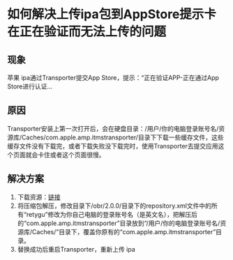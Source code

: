 # 如何解决上传ipa包到AppStore提示卡在正在验证而无法上传的问题

## 现象

苹果 ipa通过Transporter提交App Store，提示：“正在验证APP-正在通过App Store进行认证...

## 原因

Transporter安装上第一次打开后，会在硬盘目录：/用户/你的电脑登录账号名/资源库/Caches/com.apple.amp.itmstransporter/目录下下载一些缓存文件，这些缓存文件没有下载完，或者下载失败没下载完时，使用Transporter去提交应用这个页面就会卡住或者这个页面很慢。

## 解决方案

1. 下载资源：[链接](http://hpo-prod.oss-cn-hangzhou.aliyuncs.com/client_resource/%E5%AE%A2%E6%88%B7%E7%AB%AF%E8%B5%84%E6%BA%90%E9%9B%86%E5%90%88/itmstransporter.zip)
2. 将压缩包解压，修改目录下/obr/2.0.0/目录下的repository.xml文件中的所有“retygu”修改为你自己电脑的登录账号名（是英文名），把解压后的“com.apple.amp.itmstransporter”目录放到“/用户/你的电脑登录账号名/资源库/Caches/”目录下，覆盖你原有的“com.apple.amp.itmstransporter”目录。
3. 替换成功后重启Transporter，重新上传 ipa

